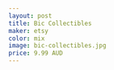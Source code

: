 ```yaml
---
layout: post
title: Bic Collectibles
maker: etsy
color: mix
image: bic-collectibles.jpg
price: 9.99 AUD
---
```

